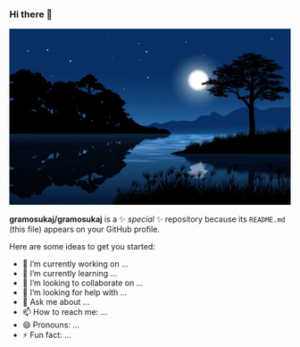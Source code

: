 ### Hi there 👋
![Cover](https://github.com/gramosukaj/gramosukaj/blob/master/img/riviere-dans-paysage-forestier-lune-etoiles_104785-165.webp)

**gramosukaj/gramosukaj** is a ✨ _special_ ✨ repository because its `README.md` (this file) appears on your GitHub profile.

Here are some ideas to get you started:

- 🔭 I’m currently working on ...
- 🌱 I’m currently learning ...
- 👯 I’m looking to collaborate on ...
- 🤔 I’m looking for help with ...
- 💬 Ask me about ...
- 📫 How to reach me: ...
- 😄 Pronouns: ...
- ⚡ Fun fact: ...
